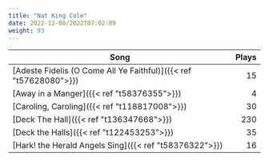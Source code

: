 ```yaml
---
title: "Nat King Cole"
date: 2022-12-08/2022T07:02:09
weight: 93
---
```




 Song | Plays 
----- | -----:
[Adeste Fidelis (O Come All Ye Faithful)]({{< ref "t57628080">}}) | 15
[Away in a Manger]({{< ref "t58376355">}}) | 4
[Caroling, Caroling]({{< ref "t118817008">}}) | 30
[Deck The Hall]({{< ref "t136347668">}}) | 230
[Deck the Halls]({{< ref "t122453253">}}) | 35
[Hark! the Herald Angels Sing]({{< ref "t58376322">}}) | 16
